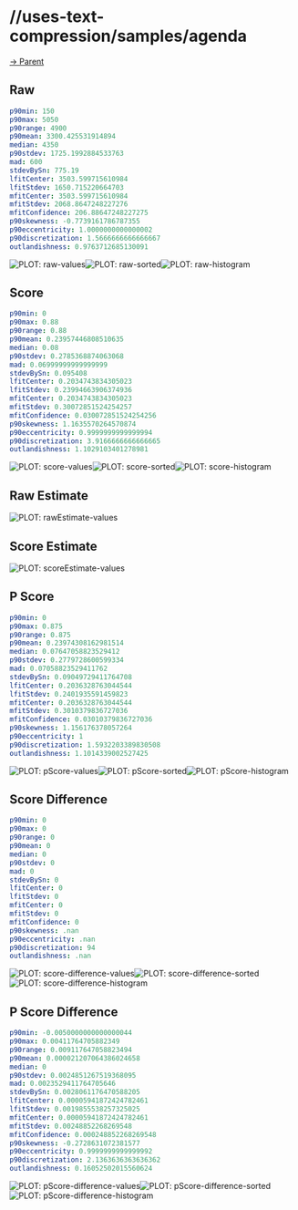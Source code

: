 
# //uses-text-compression/samples/agenda

[→ Parent](../..)


## Raw


```yaml
p90min: 150
p90max: 5050
p90range: 4900
p90mean: 3300.425531914894
median: 4350
p90stdev: 1725.1992884533763
mad: 600
stdevBySn: 775.19
lfitCenter: 3503.599715610984
lfitStdev: 1650.715220664703
mfitCenter: 3503.599715610984
mfitStdev: 2068.8647248227276
mfitConfidence: 206.88647248227275
p90skewness: -0.7739161786787355
p90eccentricity: 1.0000000000000002
p90discretization: 1.5666666666666667
outlandishness: 0.9763712685130091

```

![PLOT: raw-values](./raw/values.svg)![PLOT: raw-sorted](./raw/sorted.svg)![PLOT: raw-histogram](./raw/histogram.svg)
## Score


```yaml
p90min: 0
p90max: 0.88
p90range: 0.88
p90mean: 0.23957446808510635
median: 0.08
p90stdev: 0.2785368874063068
mad: 0.06999999999999999
stdevBySn: 0.095408
lfitCenter: 0.2034743834305023
lfitStdev: 0.23994663906374936
mfitCenter: 0.2034743834305023
mfitStdev: 0.30072851524254257
mfitConfidence: 0.030072851524254256
p90skewness: 1.1635570264570874
p90eccentricity: 0.9999999999999994
p90discretization: 3.9166666666666665
outlandishness: 1.1029103401278981

```

![PLOT: score-values](./score/values.svg)![PLOT: score-sorted](./score/sorted.svg)![PLOT: score-histogram](./score/histogram.svg)
## Raw Estimate

![PLOT: rawEstimate-values](./rawEstimate/values.svg)
## Score Estimate

![PLOT: scoreEstimate-values](./scoreEstimate/values.svg)
## P Score


```yaml
p90min: 0
p90max: 0.875
p90range: 0.875
p90mean: 0.23974308162981514
median: 0.07647058823529412
p90stdev: 0.2779728600599334
mad: 0.07058823529411762
stdevBySn: 0.09049729411764708
lfitCenter: 0.2036328763044544
lfitStdev: 0.2401935591459823
mfitCenter: 0.2036328763044544
mfitStdev: 0.3010379836727036
mfitConfidence: 0.03010379836727036
p90skewness: 1.156176378057264
p90eccentricity: 1
p90discretization: 1.5932203389830508
outlandishness: 1.1014339002527425

```

![PLOT: pScore-values](./pScore/values.svg)![PLOT: pScore-sorted](./pScore/sorted.svg)![PLOT: pScore-histogram](./pScore/histogram.svg)
## Score Difference


```yaml
p90min: 0
p90max: 0
p90range: 0
p90mean: 0
median: 0
p90stdev: 0
mad: 0
stdevBySn: 0
lfitCenter: 0
lfitStdev: 0
mfitCenter: 0
mfitStdev: 0
mfitConfidence: 0
p90skewness: .nan
p90eccentricity: .nan
p90discretization: 94
outlandishness: .nan

```

![PLOT: score-difference-values](./score-difference/values.svg)![PLOT: score-difference-sorted](./score-difference/sorted.svg)![PLOT: score-difference-histogram](./score-difference/histogram.svg)
## P Score Difference


```yaml
p90min: -0.0050000000000000044
p90max: 0.00411764705882349
p90range: 0.009117647058823494
p90mean: 0.000021207064386024658
median: 0
p90stdev: 0.0024851267519368095
mad: 0.0023529411764705646
stdevBySn: 0.0028061176470588205
lfitCenter: 0.00005941872424782461
lfitStdev: 0.0019855538257325025
mfitCenter: 0.00005941872424782461
mfitStdev: 0.00248852268269548
mfitConfidence: 0.000248852268269548
p90skewness: -0.2728631072381577
p90eccentricity: 0.9999999999999992
p90discretization: 2.1363636363636362
outlandishness: 0.16052502015560624

```

![PLOT: pScore-difference-values](./pScore-difference/values.svg)![PLOT: pScore-difference-sorted](./pScore-difference/sorted.svg)![PLOT: pScore-difference-histogram](./pScore-difference/histogram.svg)